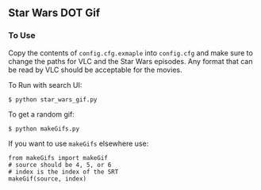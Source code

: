 Star Wars DOT Gif
-------------

### To Use
Copy the contents of ```config.cfg.exmaple``` into ```config.cfg``` and make sure to change the paths for VLC and the Star Wars episodes. Any format that can be read by VLC should be acceptable for the movies.

To Run with search UI:

```
$ python star_wars_gif.py
```

To get a random gif:

```
$ python makeGifs.py
```

If you want to use ```makeGifs``` elsewhere use:

```
from makeGifs import makeGif
# source should be 4, 5, or 6
# index is the index of the SRT
makeGif(source, index)
```